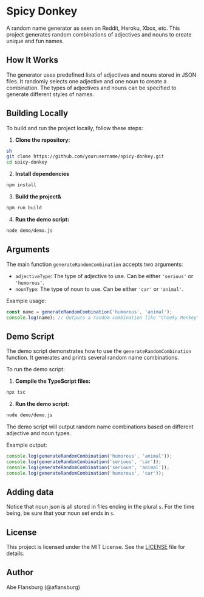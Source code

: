 # Spicy Donkey

A random name generator as seen on Reddit, Heroku, Xbox, etc. This project generates random combinations of adjectives and nouns to create unique and fun names.

## How It Works

The generator uses predefined lists of adjectives and nouns stored in JSON files. It randomly selects one adjective and one noun to create a combination. The types of adjectives and nouns can be specified to generate different styles of names.

## Building Locally

To build and run the project locally, follow these steps:

1. **Clone the repository:**

```sh
sh
git clone https://github.com/yourusername/spicy-donkey.git
cd spicy-donkey
```

2. **Install dependencies**

```sh
npm install
```

3. **Build the project&**

```sh
npm run build
```

4. **Run the demo script:**

```sh
node demo/demo.js
```

## Arguments

The main function `generateRandomCombination` accepts two arguments:

- `adjectiveType`: The type of adjective to use. Can be either `'serious'` or `'humorous'`.
- `nounType`: The type of noun to use. Can be either `'car'` or `'animal'`.

Example usage:

```typescript:index.ts
const name = generateRandomCombination('humorous', 'animal');
console.log(name); // Outputs a random combination like "Cheeky Monkey"
```

## Demo Script

The demo script demonstrates how to use the `generateRandomCombination` function. It generates and prints several random name combinations.

To run the demo script:

1. **Compile the TypeScript files:**

```sh
npx tsc
```

2. **Run the demo script:**

```sh
node demo/demo.js
```

The demo script will output random name combinations based on different adjective and noun types.

Example output:

```javascript.demo/demo.js
console.log(generateRandomCombination('humorous', 'animal'));
console.log(generateRandomCombination('serious', 'car'));
console.log(generateRandomCombination('serious', 'animal'));
console.log(generateRandomCombination('humorous', 'car'));
```

## Adding data

Notice that noun json is all stored in files ending in the plural `s`. For the time being, be sure that your noun set ends in `s`.

## License

This project is licensed under the MIT License. See the [LICENSE](LICENSE) file for details.

## Author

Abe Flansburg (@aflansburg)
